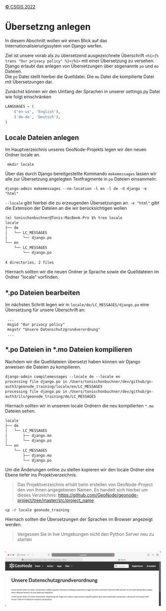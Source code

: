 <!-- the Menu -->
<link rel="stylesheet" media="all" href="../styles.css" />
<div id="logo"><a href="https://csgis.de">© CSGIS 2022</a></div>
<div id="menu"></div>
<div id="jumpMenu"></div>
<script src="../menu.js"></script>
<script src="../jumpmenu.js"></script>
<!-- the Menu -->


# Übersetzng anlegen

In diesem Abschnitt wollen wir einen Blick auf das Internationalisierungssytem von Django werfen.

Ziel ist unsere vorab als zu übersetzend ausgezeichnete Überschrift `<h1>{% trans "Our privacy policy" %}</h1>` mit einer Übersetzung zu versehen. Django erlaubt das anlegen von Übersetzungen über sogenannte `po` und `mo` Dateien.  
Die `po` Datei stellt hierbei die Quelldatei. Die `mo` Datei die kompilierte Datei mit Übersetzungen dar.

Zunächst können wir den Umfang der Sprachen in unserer settings.py Datei wie folgt einschränken

```python
LANGUAGES = (
    ('en-us', 'English'),
    ('de-de', 'Deutsch'),
)
```

## Locale Dateien anlegen

Im Hauptverzeichnis unseres GeoNode-Projekts legen wir den neuen Ordner locale an.

```shell
 mkdir locale
```

Über das durch Django bereitgestellte Kommando `makemessages` lassen wir alle zur Übersetzung angelegten Textfragmente in `po` Dateien einsammeln:

```shell
django-admin makemessages --no-location -l en -l de -d django -e "html" 
```

`--locale` gibt hierbei die zu erzeugenden Übersetzungen an.
`-e "html"` gibt die Extension der Dateien an die wir berücksichtigen wollen 

```shell
(e) tonischonbuchner@Tonis-MacBook-Pro $% tree locale      
locale
├── de
│   └── LC_MESSAGES
│       └── django.po
└── en
    └── LC_MESSAGES
        └── django.po

4 directories, 2 files
```

Hiernach sollten wir die neuen Ordner je Sprache sowie die Quelldateien im Ordner "locale" vorfinden.

## *.po Dateien bearbeiten

Im nächsten Schritt legen wir in `locale/de/LC_MESSAGES/django.po` eine Übersetzung für unsere Überschrift an:

```shell
 ...
 msgid "Our privacy policy"
 msgstr "Unsere Datenschutzgrundverordnung"
 ... 
 ```

## *.po Dateien in *.mo Dateien kompilieren

Nachdem wir die Quelldateien übersetzt haben können wir Django anweisen die Dateien zu kompilieren.

```shell
django-admin compilemessages --locale de --locale en                    
processing file django.po in /Users/tonischonbuchner/dev/github/gn-auth3/geonode_training/locale/en/LC_MESSAGES
processing file django.po in /Users/tonischonbuchner/dev/github/gn-auth3/ils/geonode_training/de/LC_MESSAGES
```

Hiernach sollten wir in unserem locale Ordnern die neu kompilierten `*.mo` Dateien sehen.

```shell
locale
├── de
│   └── LC_MESSAGES
│       ├── django.mo
│       └── django.po
└── en
    └── LC_MESSAGES
        ├── django.mo
        └── django.po
```

Um die Änderungen online zu stellen kopieren wir den locale Ordner eine Ebene tiefer ins Projektverzeichnis.

> Das Projektverzeichnis erhält beim erstellen von GeoNode-Project den von Ihnen angegebenen Namen. Es handelt sich hierbei um dieses Verzeichnis: https://github.com/GeoNode/geonode-project/tree/master/src/project_name

```shell
cp -r locale geonode_training
```

Hiernach sollten die Übersetzungen der Sprachen im Browser angezeigt werden.

> Vergessen Sie in live Umgebungen nicht den Python Server neu zu starten

![Englische Überschrift](images/english_trans.jpeg)
![Übersetzte deutsche Überschrift](images/german_trans.jpeg)




